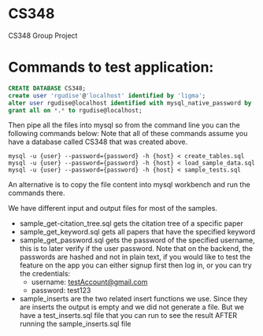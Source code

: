 # CS348
CS348 Group Project

# Commands to test application:

```SQL
CREATE DATABASE CS348;
create user 'rgudise'@'localhost' identified by 'ligma';
alter user rgudise@localhost identified with mysql_native_password by 'ligma';
grant all on *.* to rgudise@localhost;
```

Then pipe all the files into mysql so from the command line you can the following commands below:
Note that all of these commands assume you have a database called CS348 that was created above.
```
mysql -u {user} --password={password} -h {host} < create_tables.sql
mysql -u {user} --password={password} -h {host} < load_sample_data.sql
mysql -u {user} --password={password} -h {host} < sample_tests.sql
```

An alternative is to copy the file content into mysql workbench and run the commands there.

We have different input and output files for most of the samples.

- sample_get-citation_tree.sql gets the citation tree of a specific paper
- sample_get_keyword.sql gets all papers that have the specified keyword
- sample_get_password.sql gets the password of the specified username, this is to later verify if the user password. Note that on the backend, the passwords are hashed and not in plain text, if you would like to test the feature on the app you can either signup first then log in, or you can try the credentials:
    - username: testAccount@gmail.com 
    - password: test123
- sample_inserts are the two related insert functions we use. Since they are inserts the output is empty and we did not generate a file. But we have a test_inserts.sql file that you can run to see the result AFTER running the sample_inserts.sql file